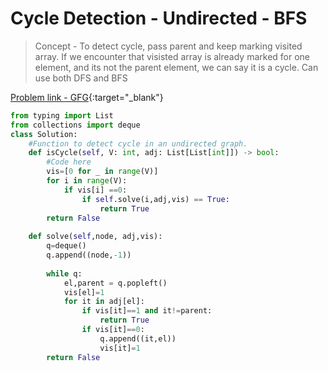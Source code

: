 # Cycle Detection - Undirected - BFS

> Concept - To detect cycle, pass parent and keep marking visited array. If we encounter that visisted array is already marked for one element, and its not the parent element, we can say it is a cycle. Can use both DFS and BFS

[Problem link - GFG](https://www.geeksforgeeks.org/problems/detect-cycle-in-an-undirected-graph/1?utm_source=youtube&utm_medium=collab_striver_ytdescription&utm_campaign=detect-cycle-in-an-undirected-graph){:target="_blank"}


```py
from typing import List
from collections import deque
class Solution:
    #Function to detect cycle in an undirected graph.
	def isCycle(self, V: int, adj: List[List[int]]) -> bool:
		#Code here
        vis=[0 for _ in range(V)]
        for i in range(V):
            if vis[i] ==0:
                if self.solve(i,adj,vis) == True:
                    return True
        return False
    
    def solve(self,node, adj,vis):
        q=deque()
        q.append((node,-1))
        
        while q:
            el,parent = q.popleft()
            vis[el]=1
            for it in adj[el]:
                if vis[it]==1 and it!=parent:
                    return True
                if vis[it]==0:
                    q.append((it,el))
                    vis[it]=1
        return False
             
```